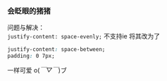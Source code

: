 ### 会眨眼的猪猪



问题与解决：  
`justify-content: space-evenly;`  不支持ie
将其改为了 

```css
justify-content: space-between;
padding: 0 7px;
```

一样可爱 o(*￣▽￣*)ブ
